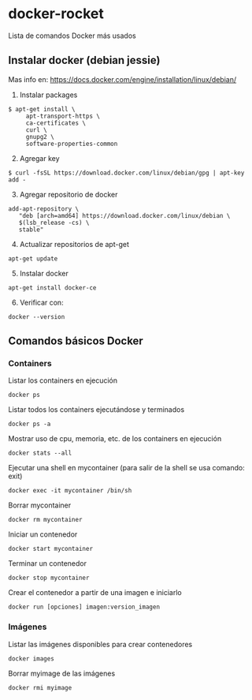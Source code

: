 # docker-rocket
Lista de comandos Docker más usados

## Instalar docker (debian jessie)
Mas info en: https://docs.docker.com/engine/installation/linux/debian/

1. Instalar packages
```
$ apt-get install \
     apt-transport-https \
     ca-certificates \
     curl \
     gnupg2 \
     software-properties-common
```

2. Agregar key
```     
$ curl -fsSL https://download.docker.com/linux/debian/gpg | apt-key add -
```

3. Agregar repositorio de docker
```
add-apt-repository \
   "deb [arch=amd64] https://download.docker.com/linux/debian \
   $(lsb_release -cs) \
   stable"
```

4. Actualizar repositorios de apt-get
```
apt-get update
```

5. Instalar docker
```
apt-get install docker-ce
```

6. Verificar con: 
```
docker --version
```

## Comandos básicos Docker

### Containers
Listar los containers en ejecución
```
docker ps
```

Listar todos los containers ejecutándose y terminados
```
docker ps -a
```

Mostrar uso de cpu, memoria, etc. de los containers en ejecución
```
docker stats --all
```

Ejecutar una shell en mycontainer (para salir de la shell se usa comando: exit)
```
docker exec -it mycontainer /bin/sh
```

Borrar mycontainer
```
docker rm mycontainer
```

Iniciar un contenedor
```
docker start mycontainer
```

Terminar un contenedor
```
docker stop mycontainer
```

Crear el contenedor a partir de una imagen e iniciarlo
```
docker run [opciones] imagen:version_imagen
```

### Imágenes
Listar las imágenes disponibles para crear contenedores
```
docker images
```

Borrar myimage de las imágenes
```
docker rmi myimage
```
